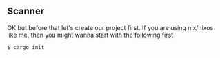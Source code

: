 ## Scanner
OK but before that let's create our project first.
If you are using nix/nixos like me, then you might wanna start with the [following first](https://github.com/Hydrophobefireman/ty/tree/be9be14f68be543d78046b9d1a35bfea21369cb0)

```bash
$ cargo init
```
